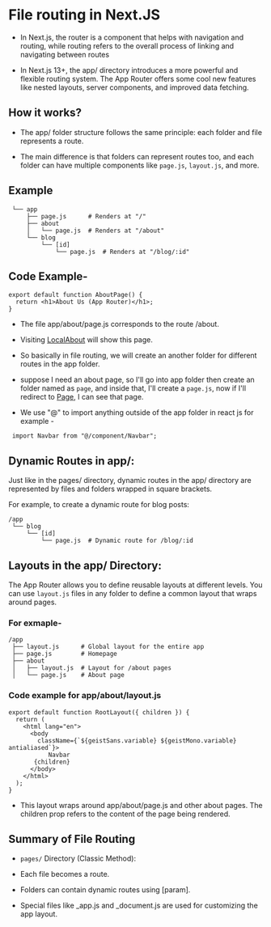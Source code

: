 # File routing in Next.JS

- In Next.js, the router is a component that helps with navigation and routing, while routing refers to the overall process of linking and navigating between routes

- In Next.js 13+, the app/ directory introduces a more powerful and flexible routing system. The App Router offers some cool new features like nested layouts, server components, and improved data fetching.

## How it works?

- The app/ folder structure follows the same principle: each folder and file represents a route.

- The main difference is that folders can represent routes too, and each folder can have multiple components like `page.js`, `layout.js`, and more.

## Example 

``` /my-next-app
 └── app
     ├── page.js      # Renders at "/"
     ├── about
     │   └── page.js  # Renders at "/about"
     └── blog
         └── [id]
             └── page.js  # Renders at "/blog/:id"
```

## Code Example- 

```
export default function AboutPage() {
  return <h1>About Us (App Router)</h1>;
}
```

- The file app/about/page.js corresponds to the route /about.
- Visiting [LocalAbout](http://localhost:3000/about) will show this page.

- So basically in file routing, we will create an another folder for different routes in the app folder.
- suppose I need an about page, so I'll go into app folder then create an folder named as `page`, and inside that, I'll create a `page.js`, now if I'll redirect to [Page](http://localhost:3000/page), I can see that page.

- We use "@" to import anything outside of the app folder in react js for example -

```
 import Navbar from "@/component/Navbar";
```

## Dynamic Routes in app/:

Just like in the pages/ directory, dynamic routes in the app/ directory are represented by files and folders wrapped in square brackets.

For example, to create a dynamic route for blog posts:

```
/app
 └── blog
     └── [id]
         └── page.js  # Dynamic route for /blog/:id
```
## Layouts in the app/ Directory:

The App Router allows you to define reusable layouts at different levels. You can use `layout.js` files in any folder to define a common layout that wraps around pages.


### For exmaple-
```
/app
 ├── layout.js      # Global layout for the entire app
 ├── page.js        # Homepage
 ├── about
 │   ├── layout.js  # Layout for /about pages
 │   └── page.js    # About page

```
### Code example for app/about/layout.js
```
export default function RootLayout({ children }) {
  return (
    <html lang="en">
      <body
        className={`${geistSans.variable} ${geistMono.variable} antialiased`}>
           Navbar        
       {children}
      </body>
    </html>
  );
}
```

- This layout wraps around app/about/page.js and other about pages. The children prop refers to the content of the page being rendered.


## Summary of File Routing

- `pages/` Directory (Classic Method):

- Each file becomes a route.

- Folders can contain dynamic routes using [param].

- Special files like _app.js and _document.js are used for customizing the app layout.